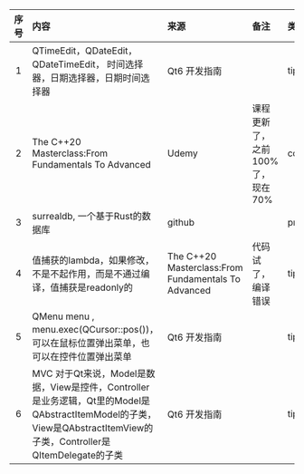 | 序号  | 内容                                                                                                                                | 来源       | 备注                  | 类型      |
|:---:|:----------------------------------------------------------------------------------------------------------------------------------|:---------|:--------------------|:--------|
|1| QTimeEdit，QDateEdit， QDateTimeEdit， 时间选择器，日期选择器，日期时间选择器                                                                           | Qt6 开发指南 |                     | tip |
|2| The C++20 Masterclass:From Fundamentals To Advanced                                                                               | Udemy | 课程更新了，之前100%了，现在70% | course |
|3| surrealdb, 一个基于Rust的数据库                                                                                                           | github |                     | project |
|4| 值捕获的lambda，如果修改，不是不起作用，而是不通过编译，值捕获是readonly的                                                                                      |The C++20 Masterclass:From Fundamentals To Advanced | 代码试了，编译错误           |tip|
|5| QMenu menu , menu.exec(QCursor::pos())，可以在鼠标位置弹出菜单，也可以在控件位置弹出菜单                                                                   | Qt6 开发指南 |                     |tip|
|6| MVC 对于Qt来说，Model是数据，View是控件，Controller是业务逻辑，Qt里的Model是QAbstractItemModel的子类，View是QAbstractItemView的子类，Controller是QItemDelegate的子类 | Qt6 开发指南 |                     |tip|
